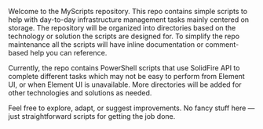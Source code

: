 Welcome to the MyScripts repository. This repo contains simple scripts to help with day-to-day infrastructure management tasks mainly centered on storage. The repository will be organized into directories based on the technology or solution the scripts are designed for. To simplify the repo maintenance all the scripts will have inline documentation or comment-based help you can reference.

Currently, the repo contains PowerShell scripts that use SolidFire API to complete different tasks which may not be easy to perform from Element UI, or when Element UI is unavailable. More directories will be added for other technologies and solutions as needed.

Feel free to explore, adapt, or suggest improvements. No fancy stuff here — just straightforward scripts for getting the job done. 

